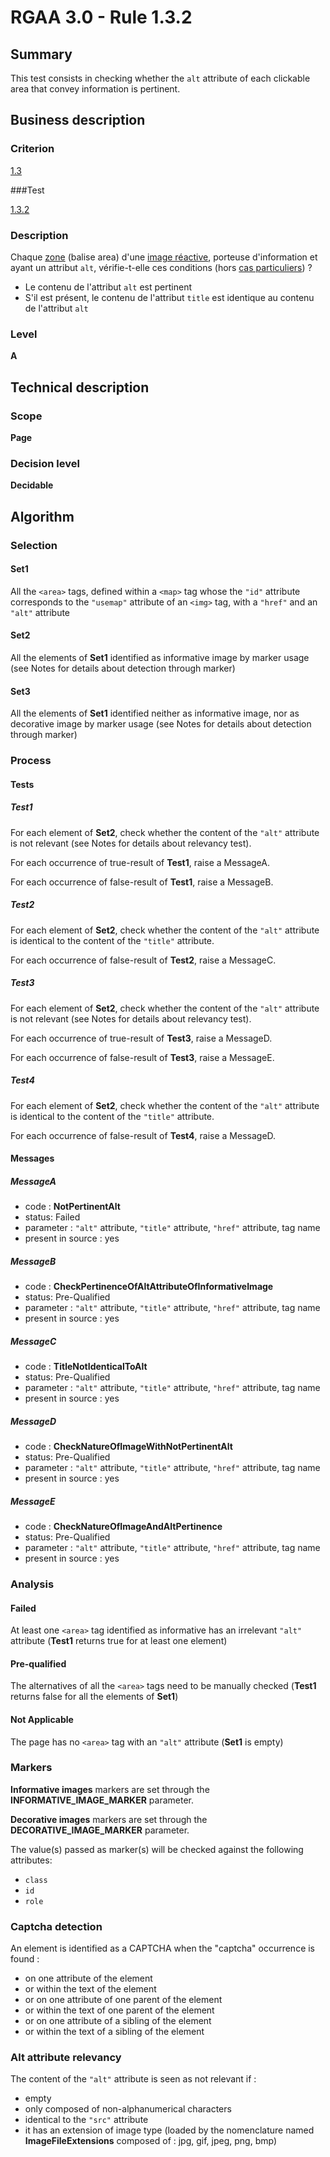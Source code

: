# RGAA 3.0 -  Rule 1.3.2

## Summary

This test consists in checking whether the `alt` attribute of each clickable area that convey information is pertinent.

## Business description

### Criterion

[1.3](http://references.modernisation.gouv.fr/referentiel-technique-0#crit-1-3)

###Test

[1.3.2](http://references.modernisation.gouv.fr/referentiel-technique-0#test-1-3-2)

### Description

Chaque <a href="http://references.modernisation.gouv.fr/referentiel-technique-0#mZone">zone</a> (balise area) d'une <a href="http://references.modernisation.gouv.fr/referentiel-technique-0#mimgReactive">image r&eacute;active</a>, porteuse d'information et ayant un attribut `alt`, v&eacute;rifie-t-elle ces conditions (hors <a href="http://references.modernisation.gouv.fr/referentiel-technique-0#cpCrit1-3" title="Cas particuliers pour le crit&egrave;re 1.3">cas particuliers</a>) ? 
 
 * Le contenu de l'attribut `alt` est pertinent 
 * S'il est pr&eacute;sent, le contenu de l'attribut `title` est identique au contenu de l'attribut `alt` 


### Level

**A**

## Technical description

### Scope

**Page**

### Decision level

**Decidable**

## Algorithm

### Selection

#### Set1

All the `<area>` tags, defined within a `<map>` tag whose the `"id"` attribute corresponds to the `"usemap"` attribute of an `<img>` tag, with a `"href"` and an `"alt"` attribute 

#### Set2

All the elements of **Set1** identified as informative image by marker usage (see Notes for details about detection through marker)

#### Set3

All the elements of **Set1** identified neither as informative image, nor as decorative image by marker usage (see Notes for details about detection through marker)

### Process

#### Tests 

##### Test1

For each element of **Set2**, check whether the content of the `"alt"` attribute is not relevant (see Notes for details about relevancy test). 

For each occurrence of true-result of **Test1**, raise a MessageA.

For each occurrence of false-result of **Test1**, raise a MessageB.

##### Test2

For each element of **Set2**, check whether the content of the `"alt"` attribute is identical to the content of the `"title"` attribute.

For each occurrence of false-result of **Test2**, raise a MessageC.

##### Test3

For each element of **Set2**, check whether the content of the `"alt"` attribute is not relevant (see Notes for details about relevancy test). 

For each occurrence of true-result of **Test3**, raise a MessageD.

For each occurrence of false-result of **Test3**, raise a MessageE.

##### Test4

For each element of **Set2**, check whether the content of the `"alt"` attribute is identical to the content of the `"title"` attribute.

For each occurrence of false-result of **Test4**, raise a MessageD.

#### Messages

##### MessageA 

-    code : **NotPertinentAlt** 
-    status: Failed
-    parameter : `"alt"` attribute, `"title"` attribute, `"href"` attribute, tag name
-    present in source : yes

##### MessageB 

-    code : **CheckPertinenceOfAltAttributeOfInformativeImage** 
-    status: Pre-Qualified
-    parameter : `"alt"` attribute, `"title"` attribute, `"href"` attribute, tag name
-    present in source : yes

##### MessageC

-    code : **TitleNotIdenticalToAlt** 
-    status: Pre-Qualified
-    parameter : `"alt"` attribute, `"title"` attribute, `"href"` attribute, tag name
-    present in source : yes

##### MessageD

-    code : **CheckNatureOfImageWithNotPertinentAlt** 
-    status: Pre-Qualified
-    parameter : `"alt"` attribute, `"title"` attribute, `"href"` attribute, tag name
-    present in source : yes

##### MessageE

-    code : **CheckNatureOfImageAndAltPertinence** 
-    status: Pre-Qualified
-    parameter : `"alt"` attribute, `"title"` attribute, `"href"` attribute, tag name
-    present in source : yes

### Analysis

#### Failed

At least one `<area>` tag identified as informative has an irrelevant `"alt"` attribute (**Test1** returns true for at least one element)

#### Pre-qualified

The alternatives of all the `<area>` tags need to be manually checked (**Test1** returns false for all the elements of **Set1**) 

#### Not Applicable

The page has no `<area>` tag with an `"alt"` attribute (**Set1** is empty)

### Markers 

**Informative images** markers are set through the **INFORMATIVE_IMAGE_MARKER** parameter.

**Decorative images** markers are set through the **DECORATIVE_IMAGE_MARKER** parameter.

The value(s) passed as marker(s) will be checked against the following attributes:

- `class`
- `id`
- `role`

### Captcha detection

An element is identified as a CAPTCHA when the "captcha" occurrence is found :

- on one attribute of the element
- or within the text of the element
- or on one attribute of one parent of the element
- or within the text of one parent of the element
- or on one attribute of a sibling of the element
- or within the text of a sibling of the element

### Alt attribute relevancy 

The content of the `"alt"` attribute is seen as not relevant if :

- empty
- only composed of non-alphanumerical characters
- identical to the `"src"` attribute
- it has an extension of image type (loaded by the nomenclature named **ImageFileExtensions** composed of : jpg, gif, jpeg, png, bmp)
